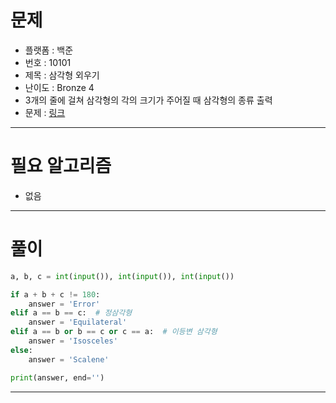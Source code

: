 # 문제
- 플랫폼 : 백준
- 번호 : 10101
- 제목 : 삼각형 외우기
- 난이도 : Bronze 4
- 3개의 줄에 걸쳐 삼각형의 각의 크기가 주어질 때 삼각형의 종류 출력
- 문제 : <a href="https://www.acmicpc.net/problem/10101" target="_blank">링크</a>

---

# 필요 알고리즘
- 없음

---

# 풀이
```python
a, b, c = int(input()), int(input()), int(input())

if a + b + c != 180:
    answer = 'Error'
elif a == b == c:  # 정삼각형
    answer = 'Equilateral'
elif a == b or b == c or c == a:  # 이등변 삼각형
    answer = 'Isosceles'
else:
    answer = 'Scalene'

print(answer, end='')
```

---

